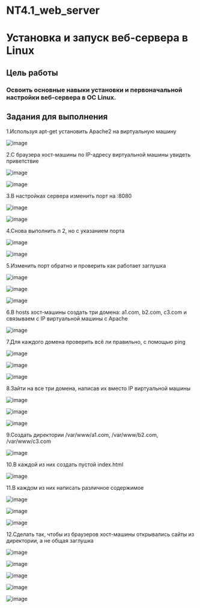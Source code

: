 # NT4.1_web_server
# Установка и запуск веб-сервера в Linux
## Цель работы
### Освоить основные навыки установки и первоначальной настройки веб-сервера в ОС Linux.
## Задания для выполнения
1.Используя apt-get установить Apache2 на виртуальную машину

![image](https://user-images.githubusercontent.com/70855182/141357590-27d00014-3c3b-41d1-aff4-2a991766d366.png)

2.С браузера хост-машины по IP-адресу виртуальной машины увидеть приветствие

![image](https://user-images.githubusercontent.com/70855182/141357614-0dd0e4c7-fd11-456e-a2ce-abdde5d70aaa.png)

![image](https://user-images.githubusercontent.com/70855182/141357630-90139789-3954-419a-9a8c-b3f3393c0b9b.png)

3.В настройках сервера изменить  порт на :8080

![image](https://user-images.githubusercontent.com/70855182/141357675-7745d78c-9986-4b62-a8d2-7cc93a880441.png)

![image](https://user-images.githubusercontent.com/70855182/141357694-afb504e1-d28c-4474-810e-bc8798897eba.png)

4.Снова выполнить п 2, но с указанием порта

![image](https://user-images.githubusercontent.com/70855182/141357739-3d5dc387-223f-4661-87cd-5c874086b616.png)

![image](https://user-images.githubusercontent.com/70855182/141357751-37f8ab07-ea99-43f2-b623-16096d2a25dd.png)

5.Изменить порт обратно и проверить как работает заглушка

![image](https://user-images.githubusercontent.com/70855182/141357796-506ee4f7-15d6-40b5-8d9d-97eedd11e81d.png)

![image](https://user-images.githubusercontent.com/70855182/141357806-8ca7d02f-0ec5-40b5-b8a5-942b81c0e580.png)

![image](https://user-images.githubusercontent.com/70855182/141357822-f95c9b2d-053f-4fb1-a630-d749b99ea71f.png)

6.В hosts хост-машины создать три домена: a1.com, b2.com, c3.com и связываем с IP виртуальной машины с Apache

![image](https://user-images.githubusercontent.com/70855182/141357855-74d06755-0e4a-4443-8147-7704ac4f2b31.png)

7.Для каждого домена проверить всё ли правильно, с помощью ping

![image](https://user-images.githubusercontent.com/70855182/141357883-c2995468-3b77-44f4-b6bd-8e8f5717d2f6.png)

![image](https://user-images.githubusercontent.com/70855182/141357899-ec0d6be8-b20e-4a90-98d3-2f153ea48348.png)

![image](https://user-images.githubusercontent.com/70855182/141357919-961513d4-ecbd-422b-855d-97bd9be0b491.png)

8.Зайти на все три домена, написав их вместо IP виртуальной машины

![image](https://user-images.githubusercontent.com/70855182/141357931-740a210a-62c7-4fe8-85ab-3d4d22e0069c.png)

![image](https://user-images.githubusercontent.com/70855182/141357953-68cf7ea8-595f-45bf-b48a-9b0d46cd5b94.png)

![image](https://user-images.githubusercontent.com/70855182/141357961-9db34b75-16e4-4157-a8bb-523c46d91b6b.png)

9.Создать директории /var/www/a1.com, /var/www/b2.com, /var/www/c3.com

![image](https://user-images.githubusercontent.com/70855182/141358043-18c7dde7-b2b2-4025-9837-d04b1f7e976b.png)

10.В каждой из них создать пустой index.html

![image](https://user-images.githubusercontent.com/70855182/141358062-8c623133-159a-4002-a246-bfbe1c44ad8f.png)

11.В каждом из них написать различное содержимое

![image](https://user-images.githubusercontent.com/70855182/141358092-b7196e74-fcdf-4bd6-b2d0-384a99ed8410.png)

![image](https://user-images.githubusercontent.com/70855182/141358125-baef294e-a62d-45fd-a42a-b7eb9fc200fd.png)

![image](https://user-images.githubusercontent.com/70855182/141358139-1fa681d9-d43a-4a6b-863f-f28bff3b24e9.png)

12.Сделать так, чтобы из браузеров хост-машины открывались сайты из директории, а не общая заглушка

![image](https://user-images.githubusercontent.com/70855182/141358202-5742c3d1-cf30-4bd0-9124-0a974ebfda70.png)

![image](https://user-images.githubusercontent.com/70855182/141358218-2c236ba7-f45d-4147-9e44-69f612773284.png)

![image](https://user-images.githubusercontent.com/70855182/141358241-4879ee53-dbf7-401e-ab77-5de7480547cc.png)

![image](https://user-images.githubusercontent.com/70855182/141358278-9dd35639-e427-4f21-ae25-d89d423470e3.png)

![image](https://user-images.githubusercontent.com/70855182/141358303-b02a3c1e-7742-46f7-a7cb-bc86c2df0844.png)
